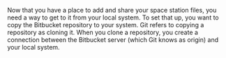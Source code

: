 Now that you have a place to add and share your space station files, you need a way to get to it from your local system. To set that up, you want to copy the Bitbucket repository to your system. Git refers to copying a repository as cloning it. When you clone a repository, you create a connection between the Bitbucket server (which Git knows as origin) and your local system.
